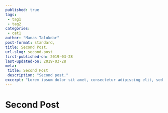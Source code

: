 ```yaml
---
published: true
tags:
 - tag1
 - tag2
categories:
 - cat1
author: "Manas Talukdar"
post-format: standard,
title: Second Post,
url-slug: second-post
first-published-on: 2019-03-28
last-updated-on: 2019-03-28
meta:
 title: Second Post
 description: "Second post."
excerpt: "Lorem ipsum dolor sit amet, consectetur adipiscing elit, sed do eiusmod tempor incididunt"
---
```


# Second Post
